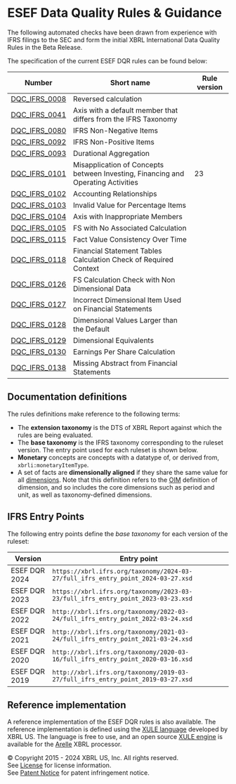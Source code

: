 # ESEF Data Quality Rules & Guidance

The following automated checks have been drawn from experience with IFRS filings to the SEC and form the initial XBRL International Data Quality Rules in the Beta Release. 

The specification of the current ESEF DQR rules can be found below:

| Number | Short name | Rule version |
| ----- | ----- | ----- |
| [DQC_IFRS_0008](docs/DQC_IFRS_0008/DQC_0008.md) | Reversed calculation | 
| [DQC_IFRS_0041](docs/DQC_IFRS_0041/DQC_0041.md) | Axis with a default member that differs from the IFRS Taxonomy | 
| [DQC_IFRS_0080](docs/DQC_IFRS_0080/DQC_0080.md) | IFRS Non-Negative Items | 
| [DQC_IFRS_0092](docs/DQC_IFRS_0092/DQC_0092.md) | IFRS Non-Positive Items | 
| [DQC_IFRS_0093](docs/DQC_IFRS_0093/DQC_0093.md) | Durational Aggregation | 
| [DQC_IFRS_0101](docs/DQC_IFRS_0101/DQC_0101.md) | Misapplication of Concepts between Investing, Financing and Operating Activities | 23 |
| [DQC_IFRS_0102](docs/DQC_IFRS_0102/DQC_0102.md) | Accounting Relationships| 
| [DQC_IFRS_0103](docs/DQC_IFRS_0103/DQC_0103.md) | Invalid Value for Percentage Items | 
| [DQC_IFRS_0104](docs/DQC_IFRS_0104/DQC_0104.md) | Axis with Inappropriate Members | 
| [DQC_IFRS_0105](docs/DQC_IFRS_0105/DQC_0105.md) | FS with No Associated Calculation | 
| [DQC_IFRS_0115](docs/DQC_IFRS_0115/DQC_0115.md) | Fact Value Consistency Over Time | 
| [DQC_IFRS_0118](docs/DQC_IFRS_0118/DQC_0118.md) | Financial Statement Tables Calculation Check of Required Context | 
| [DQC_IFRS_0126](docs/DQC_IFRS_0126/DQC_0126.md) | FS Calculation Check with Non Dimensional Data | 
| [DQC_IFRS_0127](docs/DQC_IFRS_0127/DQC_0127.md) | Incorrect Dimensional Item Used on Financial Statements | 
| [DQC_IFRS_0128](docs/DQC_IFRS_0128/DQC_0128.md) | Dimensional Values Larger than the Default | 
| [DQC_IFRS_0129](docs/DQC_IFRS_0129/DQC_0129.md) | Dimensional Equivalents | 
| [DQC_IFRS_0130](docs/DQC_IFRS_0130/DQC_0130.md) | Earnings Per Share Calculation | 
| [DQC_IFRS_0138](docs/DQC_IFRS_0138/DQC_0138.md) | Missing Abstract from Financial Statements | 

## Documentation definitions

The rules definitions make reference to the following terms:

* The **extension taxonomy** is the DTS of XBRL Report against which the rules are being evaluated.
* The **base taxonomy** is the IFRS taxonomy corresponding to the ruleset version.  The entry point used for each ruleset is shown below.
* **Monetary** concepts are concepts with a datatype of, or derived from, `xbrli:monetaryItemType`.
* A set of facts are **dimensionally aligned** if they share the same value for all [dimensions](https://www.xbrl.org/Specification/oim/REC-2021-10-13/oim-REC-2021-10-13.html#term-dimension).  Note that this definition refers to the [OIM](https://www.xbrl.org/Specification/oim/REC-2021-10-13/oim-REC-2021-10-13.html) definition of dimension, and so includes the core dimensions such as period and unit, as well as taxonomy-defined dimensions.

## IFRS Entry Points

The following entry points define the _base taxonomy_ for each version of the ruleset:

| Version | Entry point |
| ------- | ----------- | 
| ESEF DQR 2024 | `https://xbrl.ifrs.org/taxonomy/2024-03-27/full_ifrs_entry_point_2024-03-27.xsd` |
| ESEF DQR 2023 | `https://xbrl.ifrs.org/taxonomy/2023-03-23/full_ifrs_entry_point_2023-03-23.xsd` | 
| ESEF DQR 2022 | `http://xbrl.ifrs.org/taxonomy/2022-03-24/full_ifrs_entry_point_2022-03-24.xsd` |  
| ESEF DQR 2021 | `http://xbrl.ifrs.org/taxonomy/2021-03-24/full_ifrs_entry_point_2021-03-24.xsd` |
| ESEF DQR 2020 | `http://xbrl.ifrs.org/taxonomy/2020-03-16/full_ifrs_entry_point_2020-03-16.xsd` |
| ESEF DQR 2019 | `http://xbrl.ifrs.org/taxonomy/2019-03-27/full_ifrs_entry_point_2019-03-27.xsd` |

## Reference implementation

A reference implementation of the ESEF DQR rules is also available.  The reference implementation is defined using the [XULE language](https://xbrl.us/home/use/what-is-xule) developed by XBRL US.  The language is free to use, and an open source [XULE engine](https://github.com/xbrlus/xule/releases/latest) is available for the [Arelle](https://arelle.org/pub) XBRL processor.   


© Copyright 2015 - 2024 XBRL US, Inc. All rights reserved.   
See [License](https://xbrl.us/dqc-license) for license information.  
See [Patent Notice](https://xbrl.us/dqc-patent) for patent infringement notice.  
